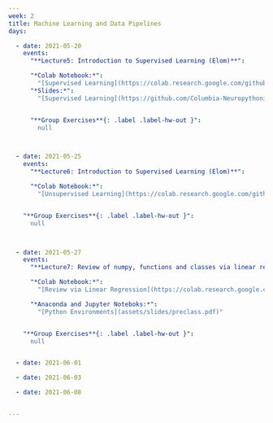 ```yaml
---
week: 2
title: Machine Learning and Data Pipelines
days:

  - date: 2021-05-20
    events:
      "**Lecture5: Introduction to Supervised Learning (Elom)**":

      "*Colab Notebook:*":
        "[Supervised Learning](https://colab.research.google.com/github/Columbia-Neuropythonistas/PythonDataCourse2021/blob/main/Lecture5/Lecture5_SupervisedLearning.ipynb)"
      "*Slides:*":
        "[Supervised Learning](https://github.com/Columbia-Neuropythonistas/PythonDataCourse2021/blob/main/Lecture5/SupervisedLearning.pdf)"


      "**Group Exercises**{: .label .label-hw-out }":
        null



  - date: 2021-05-25
    events:
      "**Lecture6: Introduction to Supervised Learning (Elom)**":

      "*Colab Notebook:*":
        "[Unsupervised Learning](https://colab.research.google.com/github/Columbia-Neuropythonistas/PythonDataCourse2021/blob/main/Lecture6/Lecture6-Unsupervised.ipynb)"


    "**Group Exercises**{: .label .label-hw-out }":
      null



  - date: 2021-05-27
    events:
      "**Lecture7: Review of numpy, functions and classes via linear regression (Jacob)**":

      "*Colab Notebook:*":
        "[Review via Linear Regression](https://colab.research.google.com/github/Columbia-Neuropythonistas/PythonDataCourse2021/blob/main/Lecture7/lecture7_classes%2Bregression.ipynb)"

      "*Anaconda and Jupyter Noteboks:*":
        "[Python Environments](assets/slides/preclass.pdf)"


    "**Group Exercises**{: .label .label-hw-out }":
      null


  - date: 2021-06-01

  - date: 2021-06-03

  - date: 2021-06-08


---
```

